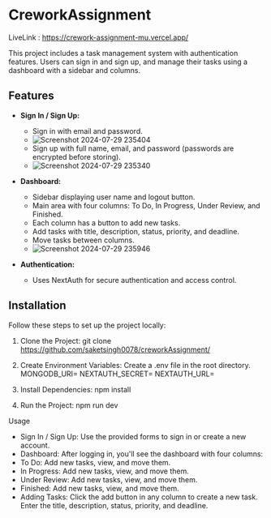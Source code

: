 # CreworkAssignment 
LiveLink : https://crework-assignment-mu.vercel.app/

This project includes a task management system with authentication features. Users can sign in and sign up, and manage their tasks using a dashboard with a sidebar and columns.

## Features
- **Sign In / Sign Up:** 
  - Sign in with email and password.
  - ![Screenshot 2024-07-29 235404](https://github.com/user-attachments/assets/c42d2fdc-95d4-4d7f-9ccd-33d558719f4c)
  - Sign up with full name, email, and password (passwords are encrypted before storing).
  - ![Screenshot 2024-07-29 235340](https://github.com/user-attachments/assets/20c1d94e-d0f8-4ef7-8cb6-b80dcece9639)

- **Dashboard:**
  - Sidebar displaying user name and logout button.
  - Main area with four columns: To Do, In Progress, Under Review, and Finished.
  - Each column has a button to add new tasks.
  - Add tasks with title, description, status, priority, and deadline.
  - Move tasks between columns.
  - ![Screenshot 2024-07-29 235946](https://github.com/user-attachments/assets/3e9a4f12-b0f8-4fc5-98e2-9df58d74c97f)
    
- **Authentication:** 
  - Uses NextAuth for secure authentication and access control.

## Installation

Follow these steps to set up the project locally:

1. Clone the Project:
   git clone https://github.com/saketsingh0078/creworkAssignment/

2. Create Environment Variables:
Create a .env file in the root directory.
 MONGODB_URI=<your-mongodb-uri>
 NEXTAUTH_SECRET=<your-nextauth-secret>
 NEXTAUTH_URL=<your-nextauth-url>

3. Install Dependencies:
   npm install

4. Run the Project:
   npm run dev

Usage
- Sign In / Sign Up: Use the provided forms to sign in or create a new account.
- Dashboard: After logging in, you'll see the dashboard with four columns:
- To Do: Add new tasks, view, and move them.
- In Progress: Add new tasks, view, and move them.
- Under Review: Add new tasks, view, and move them.
- Finished: Add new tasks, view, and move them.
- Adding Tasks: Click the add button in any column to create a new task. Enter the title, description, status, priority, and deadline.
